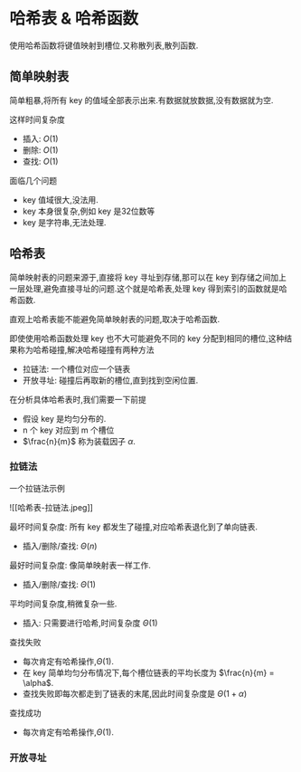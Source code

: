 # 哈希表 & 哈希函数

使用哈希函数将键值映射到槽位.又称散列表,散列函数.

## 简单映射表

简单粗暴,将所有 key 的值域全部表示出来.有数据就放数据,没有数据就为空.

这样时间复杂度

- 插入: $O(1)$
- 删除: $O(1)$
- 查找: $O(1)$

面临几个问题

- key 值域很大,没法用.
- key 本身很复杂,例如 key 是32位数等
- key 是字符串,无法处理.

## 哈希表

简单映射表的问题来源于,直接将 key 寻址到存储,那可以在 key 到存储之间加上一层处理,避免直接寻址的问题.这个就是哈希表,处理 key 得到索引的函数就是哈希函数.

直观上哈希表能不能避免简单映射表的问题,取决于哈希函数.

即使使用哈希函数处理 key 也不大可能避免不同的 key 分配到相同的槽位,这种结果称为哈希碰撞,解决哈希碰撞有两种方法

- 拉链法: 一个槽位对应一个链表
- 开放寻址: 碰撞后再取新的槽位,直到找到空闲位置.

在分析具体哈希表时,我们需要一下前提

- 假设 key 是均匀分布的.
- n 个 key 对应到 m 个槽位
- $\frac{n}{m}$ 称为装载因子 $\alpha$.

### 拉链法

一个拉链法示例

![[哈希表-拉链法.jpeg]]

最坏时间复杂度: 所有 key 都发生了碰撞,对应哈希表退化到了单向链表.

- 插入/删除/查找: $\Theta(n)$

最好时间复杂度: 像简单映射表一样工作.

- 插入/删除/查找: $\Theta(1)$

平均时间复杂度,稍微复杂一些.

- 插入: 只需要进行哈希,时间复杂度 $\Theta(1)$

查找失败

- 每次肯定有哈希操作,$\Theta(1)$.
- 在 key 简单均匀分布情况下,每个槽位链表的平均长度为 $\frac{n}{m} = \alpha$.
- 查找失败即每次都走到了链表的末尾,因此时间复杂度是 $\Theta(1+\alpha)$

查找成功

- 每次肯定有哈希操作,$\Theta(1)$.


### 开放寻址

